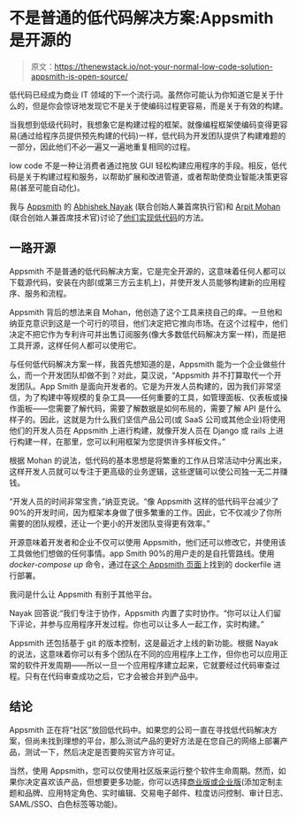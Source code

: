 # 不是普通的低代码解决方案:Appsmith 是开源的

> 原文：<https://thenewstack.io/not-your-normal-low-code-solution-appsmith-is-open-source/>

低代码已经成为商业 IT 领域的下一个流行词。虽然你可能认为你知道它是关于什么的，但是你会惊讶地发现它不是关于使编码过程更容易，而是关于有效的构建。

当我想到低级代码时，我想象它是构建过程的框架。就像编程框架使编码变得更容易(通过给程序员提供预先构建的代码)一样，低代码为开发团队提供了构建难题的一部分，因此他们不必一遍又一遍地重复相同的过程。

low code 不是一种让消费者通过拖放 GUI 轻松构建应用程序的手段。相反，低代码是关于构建过程和服务，以帮助扩展和改进管道，或者帮助使商业智能决策更容易(甚至可能自动化)。

我与 [Appsmith](https://www.appsmith.com/) 的 [Abhishek Nayak](https://www.linkedin.com/in/abhisheknayak/) (联合创始人兼首席执行官)和 [Arpit Mohan](https://www.linkedin.com/in/arpitmohan/) (联合创始人兼首席技术官)讨论了[他们实现低代码](https://thenewstack.io/appsmith-an-open-source-low-code-framework-to-build-internal-apps/)的方法。

## 一路开源

Appsmith 不是普通的低代码解决方案，它是完全开源的，这意味着任何人都可以下载源代码，安装在内部(或第三方云主机上)，并使开发人员能够构建新的应用程序、服务和流程。

Appsmith 背后的想法来自 Mohan，他创造了这个工具来挠自己的痒。一旦他和纳亚克意识到这是一个可行的项目，他们决定把它推向市场。在这个过程中，他们决定不把它作为专利许可并出售订阅服务(像大多数低代码解决方案一样)，而是把工具开源，这样任何人都可以使用它。

与任何低代码解决方案一样，我首先想知道的是，Appsmith 能为一个企业做些什么，而一个开发团队却做不到？对此，莫汉说，“Appsmith 并不打算取代一个开发团队。App Smith 是面向开发者的。它是为开发人员构建的，因为我们非常坚信，为了构建中等规模的复杂工具——任何重要的工具，如管理面板、仪表板或操作面板——您需要了解代码，需要了解数据是如何布局的，需要了解 API 是什么样子的。因此，这就是为什么我们坚信产品公司(或 SaaS 公司或其他企业)将使用他们的开发人员在 Appsmith 上进行构建，就像开发人员在 Django 或 rails 上进行构建一样，在那里，您可以利用框架为您提供许多样板文件。”

根据 Mohan 的说法，低代码的基本思想是将繁重的工作从日常活动中分离出来，这样开发人员就可以专注于更高级的业务逻辑，这些逻辑可以使公司独一无二并赚钱。

“开发人员的时间非常宝贵，”纳亚克说。“像 Appsmith 这样的低代码平台减少了 90%的开发时间，因为框架本身做了很多繁重的工作。因此，它不仅减少了你所需要的团队规模，还让一个更小的开发团队变得更有效率。”

开源意味着开发者和企业不仅可以使用 Appsmith，他们还可以修改它，并使用该工具做他们想做的任何事情。app Smith 90%的用户走的是自托管路线。使用 *docker-compose up* 命令，通过在[这个 Appsmith 页面](https://docs.appsmith.com/setup/docker)上找到的 dockerfile 进行部署。

我问是什么让 Appsmith 有别于其他平台。

Nayak 回答说:“我们专注于协作，Appsmith 内置了实时协作。“你可以让人们留下评论，并参与应用程序开发过程。你也可以让多人一起工作，实时构建。”

Appsmith 还包括基于 git 的版本控制，这是最近才上线的新功能。根据 Nayak 的说法，这意味着你可以有多个团队在不同的应用程序上工作，但你也可以应用正常的软件开发周期——所以一旦一个应用程序建立起来，它就要经过代码审查过程。只有在代码审查成功之后，它才会被合并到产品中。

## 结论

Appsmith 正在将“社区”放回低代码中。如果您的公司一直在寻找低代码解决方案，但尚未找到理想的平台，那么测试产品的更好方法是在您自己的网络上部署产品，测试一下，然后决定是否要购买官方许可证。

当然，使用 Appsmith，您可以仅使用社区版来运行整个软件生命周期。然而，如果你决定喜欢该产品，但想要更多功能，你可以选择[商业版或企业版](https://www.appsmith.com/pricing)(添加定制主题和品牌、应用特定角色、实时编辑、交易电子邮件、粒度访问控制、审计日志、SAML/SSO、白色标签等功能)。

<svg xmlns:xlink="http://www.w3.org/1999/xlink" viewBox="0 0 68 31" version="1.1"><title>Group</title> <desc>Created with Sketch.</desc></svg>